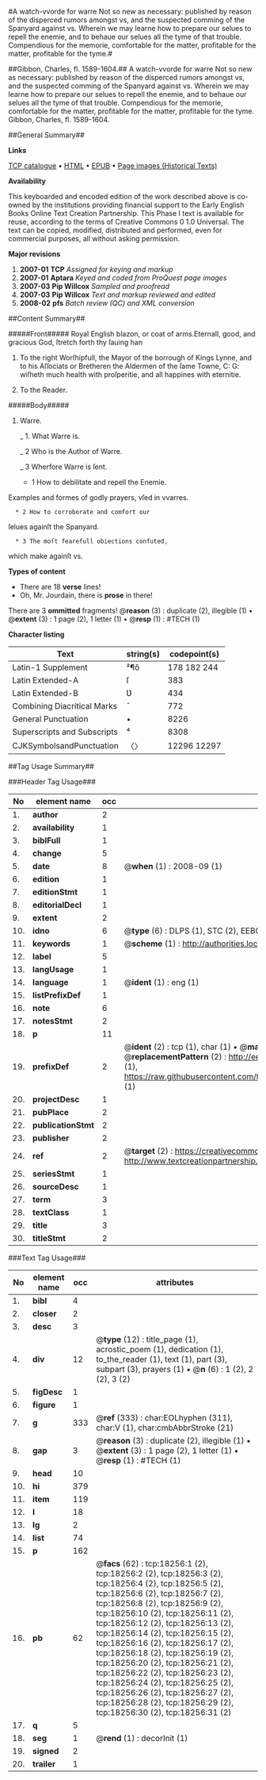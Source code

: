 #A watch-vvorde for warre Not so new as necessary: published by reason of the disperced rumors amongst vs, and the suspected comming of the Spanyard against vs. Wherein we may learne how to prepare our selues to repell the enemie, and to behaue our selues all the tyme of that trouble. Compendious for the memorie, comfortable for the matter, profitable for the matter, profitable for the tyme.#

##Gibbon, Charles, fl. 1589-1604.##
A watch-vvorde for warre Not so new as necessary: published by reason of the disperced rumors amongst vs, and the suspected comming of the Spanyard against vs. Wherein we may learne how to prepare our selues to repell the enemie, and to behaue our selues all the tyme of that trouble. Compendious for the memorie, comfortable for the matter, profitable for the matter, profitable for the tyme.
Gibbon, Charles, fl. 1589-1604.

##General Summary##

**Links**

[TCP catalogue](http://www.ota.ox.ac.uk/tcp/)  • 
[HTML](http://tei.it.ox.ac.uk/tcp/Texts-HTML/free/A01/A01371.html)  • 
[EPUB](http://tei.it.ox.ac.uk/tcp/Texts-EPUB/free/A01/A01371.epub) • 
[Page images (Historical Texts)](https://data.historicaltexts.jisc.ac.uk/view?pubId=eebo-99852901e&pageId=eebo-99852901e-18256-1)

**Availability**

This keyboarded and encoded edition of the
	       work described above is co-owned by the institutions
	       providing financial support to the Early English Books
	       Online Text Creation Partnership. This Phase I text is
	       available for reuse, according to the terms of Creative
	       Commons 0 1.0 Universal. The text can be copied,
	       modified, distributed and performed, even for
	       commercial purposes, all without asking permission.

**Major revisions**

1. __2007-01__ __TCP__ *Assigned for keying and markup*
1. __2007-01__ __Aptara__ *Keyed and coded from ProQuest page images*
1. __2007-03__ __Pip Willcox__ *Sampled and proofread*
1. __2007-03__ __Pip Willcox__ *Text and markup reviewed and edited*
1. __2008-02__ __pfs__ *Batch review (QC) and XML conversion*

##Content Summary##

#####Front#####
Royal English blazon, or coat of arms.Eternall, good, and gracious God, ſtretch forth thy ſauing han
1. To the right Worſhipfull, the Mayor
of the borrough of Kings Lynne, and to his Aſſociats
or Bretheren the Aldermen of the ſame Towne,
C: G: wiſheth much health with proſperitie,
and all happines with eternitie.

1. To the Reader.

#####Body#####

1. Warre.

    _ 1. What Warre is.

    _ 2 Who is the Author of Warre.

    _ 3 Wherfore Warre is ſent.

      * 1 How to debilitate and repell the
Enemie.

Examples and formes of godly prayers,
vſed in vvarres.

      * 2 How to corroborate and comfort our
ſelues againſt the Spanyard.

      * 3 The moſt fearefull obiections confuted,
which make againſt vs.

**Types of content**

  * There are 18 **verse** lines!
  * Oh, Mr. Jourdain, there is **prose** in there!

There are 3 **ommitted** fragments! 
 @__reason__ (3) : duplicate (2), illegible (1)  •  @__extent__ (3) : 1 page (2), 1 letter (1)  •  @__resp__ (1) : #TECH (1)

**Character listing**


|Text|string(s)|codepoint(s)|
|---|---|---|
|Latin-1 Supplement|²¶ô|178 182 244|
|Latin Extended-A|ſ|383|
|Latin Extended-B|Ʋ|434|
|Combining             Diacritical Marks|̄|772|
|General Punctuation|•|8226|
|Superscripts             and Subscripts|⁴|8308|
|CJKSymbolsandPunctuation|〈〉|12296 12297|

##Tag Usage Summary##

###Header Tag Usage###

|No|element name|occ|attributes|
|---|---|---|---|
|1.|__author__|2||
|2.|__availability__|1||
|3.|__biblFull__|1||
|4.|__change__|5||
|5.|__date__|8| @__when__ (1) : 2008-09 (1)|
|6.|__edition__|1||
|7.|__editionStmt__|1||
|8.|__editorialDecl__|1||
|9.|__extent__|2||
|10.|__idno__|6| @__type__ (6) : DLPS (1), STC (2), EEBO-CITATION (1), PROQUEST (1), VID (1)|
|11.|__keywords__|1| @__scheme__ (1) : http://authorities.loc.gov/ (1)|
|12.|__label__|5||
|13.|__langUsage__|1||
|14.|__language__|1| @__ident__ (1) : eng (1)|
|15.|__listPrefixDef__|1||
|16.|__note__|6||
|17.|__notesStmt__|2||
|18.|__p__|11||
|19.|__prefixDef__|2| @__ident__ (2) : tcp (1), char (1)  •  @__matchPattern__ (2) : ([0-9\-]+):([0-9IVX]+) (1), (.+) (1)  •  @__replacementPattern__ (2) : http://eebo.chadwyck.com/downloadtiff?vid=$1&page=$2 (1), https://raw.githubusercontent.com/textcreationpartnership/Texts/master/tcpchars.xml#$1 (1)|
|20.|__projectDesc__|1||
|21.|__pubPlace__|2||
|22.|__publicationStmt__|2||
|23.|__publisher__|2||
|24.|__ref__|2| @__target__ (2) : https://creativecommons.org/publicdomain/zero/1.0/ (1), http://www.textcreationpartnership.org/docs/. (1)|
|25.|__seriesStmt__|1||
|26.|__sourceDesc__|1||
|27.|__term__|3||
|28.|__textClass__|1||
|29.|__title__|3||
|30.|__titleStmt__|2||


###Text Tag Usage###

|No|element name|occ|attributes|
|---|---|---|---|
|1.|__bibl__|4||
|2.|__closer__|2||
|3.|__desc__|3||
|4.|__div__|12| @__type__ (12) : title_page (1), acrostic_poem (1), dedication (1), to_the_reader (1), text (1), part (3), subpart (3), prayers (1)  •  @__n__ (6) : 1 (2), 2 (2), 3 (2)|
|5.|__figDesc__|1||
|6.|__figure__|1||
|7.|__g__|333| @__ref__ (333) : char:EOLhyphen (311), char:V (1), char:cmbAbbrStroke (21)|
|8.|__gap__|3| @__reason__ (3) : duplicate (2), illegible (1)  •  @__extent__ (3) : 1 page (2), 1 letter (1)  •  @__resp__ (1) : #TECH (1)|
|9.|__head__|10||
|10.|__hi__|379||
|11.|__item__|119||
|12.|__l__|18||
|13.|__lg__|2||
|14.|__list__|74||
|15.|__p__|162||
|16.|__pb__|62| @__facs__ (62) : tcp:18256:1 (2), tcp:18256:2 (2), tcp:18256:3 (2), tcp:18256:4 (2), tcp:18256:5 (2), tcp:18256:6 (2), tcp:18256:7 (2), tcp:18256:8 (2), tcp:18256:9 (2), tcp:18256:10 (2), tcp:18256:11 (2), tcp:18256:12 (2), tcp:18256:13 (2), tcp:18256:14 (2), tcp:18256:15 (2), tcp:18256:16 (2), tcp:18256:17 (2), tcp:18256:18 (2), tcp:18256:19 (2), tcp:18256:20 (2), tcp:18256:21 (2), tcp:18256:22 (2), tcp:18256:23 (2), tcp:18256:24 (2), tcp:18256:25 (2), tcp:18256:26 (2), tcp:18256:27 (2), tcp:18256:28 (2), tcp:18256:29 (2), tcp:18256:30 (2), tcp:18256:31 (2)|
|17.|__q__|5||
|18.|__seg__|1| @__rend__ (1) : decorInit (1)|
|19.|__signed__|2||
|20.|__trailer__|1||
